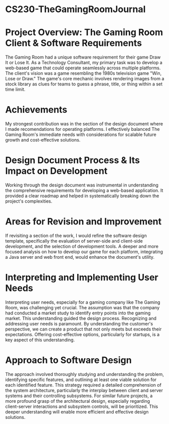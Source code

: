 # CS230-TheGamingRoomJournal
# Project Overview: The Gaming Room Client & Software Requirements
The Gaming Room had a unique software requirement for their game Draw It or Lose It. As a Technology Consultant, my primary task was to develop a web-based game that could operate seamlessly across multiple platforms. The client's vision was a game resembling the 1980s television game "Win, Lose or Draw." The game's core mechanic involves rendering images from a stock library as clues for teams to guess a phrase, title, or thing within a set time limit.
# Achievements
My strongest contribution was in the section of the design document where I made recomendations for operating platforms. I effectively balanced The Gaming Room's immediate needs with considerations for scalable future growth and cost-effective solutions.
# Design Document Process & Its Impact on Development
Working through the design document was instrumental in understanding the comprehensive requirements for developing a web-based application. It provided a clear roadmap and helped in systematically breaking down the project's complexities.
# Areas for Revision and Improvement
If revisiting a section of the work, I would refine the software design template, specifically the evaluation of server-side and client-side development, and the selection of development tools. A deeper and more focused analysis on how to develop our game for each platform, integrating a Java server and web front end, would enhance the document's utility.
# Interpreting and Implementing User Needs
Interpreting user needs, especially for a gaming company like The Gaming Room, was challenging yet crucial. The assumption was that the company had conducted a market study to identify entry points into the gaming market. This understanding guided the design process. Recognizing and addressing user needs is paramount. By understanding the customer's perspective, we can create a product that not only meets but exceeds their expectations. Offering cost-effective options, particularly for startups, is a key aspect of this understanding.
# Approach to Software Design
The approach involved thoroughly studying and understanding the problem, identifying specific features, and outlining at least one viable solution for each identified feature. This strategy required a detailed comprehension of the system architecture, particularly the interplay between client and server systems and their controlling subsystems. For similar future projects, a more profound grasp of the architectural design, especially regarding client-server interactions and subsystem controls, will be prioritized. This deeper understanding will enable more efficient and effective design solutions.
